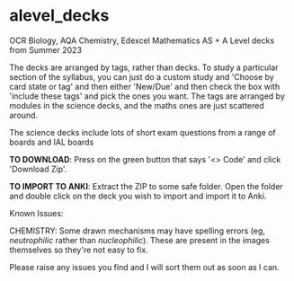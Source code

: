 # alevel_decks
OCR Biology, AQA Chemistry, Edexcel Mathematics AS + A Level decks from Summer 2023

The decks are arranged by tags, rather than decks. To study a particular section of the syllabus, you can just do a custom study and 'Choose by card state or tag' and then either 'New/Due' and then check the box with 'include these tags' and pick the ones you want. The tags are arranged by modules in the science decks, and the maths ones are just scattered around.

The science decks include lots of short exam questions from a range of boards and IAL boards

**TO DOWNLOAD**: Press on the green button that says '<> Code' and click 'Download Zip'.

**TO IMPORT TO ANKI**: Extract the ZIP to some safe folder. Open the folder and double click on the deck you wish to import and import it to Anki.

Known Issues:

CHEMISTRY: Some drawn mechanisms may have spelling errors (eg, _neutrophilic_ rather than _nucleophilic_). These are present in the images themselves so they're not easy to fix.

Please raise any issues you find and I will sort them out as soon as I can.
